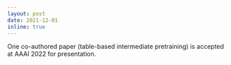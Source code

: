 ```yaml
---
layout: post
date: 2021-12-01
inline: true
---
```


One co-authored paper (table-based intermediate pretraining) is accepted at AAAI 2022 for presentation.
